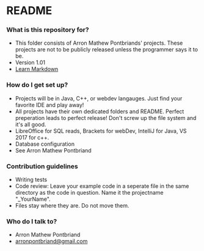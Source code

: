 # README #

### What is this repository for? ###

* This folder consists of Arron Mathew Pontbriands' projects. These projects are not to be publicly released unless the programmer says it to be.
* Version 1.01
* [Learn Markdown](https://bitbucket.org/tutorials/markdowndemo)

### How do I get set up? ###

* Projects will be in Java, C++, or webdev langauges. Just find your favorite IDE and play away!
* All projects have their own dedicated folders and README. Perfect preperation leads to perfect release! Don't screw up the file system and it's all good.
* LibreOffice for SQL reads, Brackets for webDev, IntelliJ for Java, VS 2017 for c++.
* Database configuration
* See Arron Mathew Pontbriand

### Contribution guidelines ###

* Writing tests
* Code review: Leave your example code in a seperate file in the same directory as the code in question. Name it the projectname "_YourName".
* Files stay where they are. Do not move them. 

### Who do I talk to? ###

* Arron Mathew Pontbriand
* arronpontbriand@gmail.com

